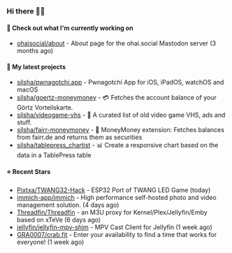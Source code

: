 ### Hi there 🦊👋

#### 👷 Check out what I'm currently working on

- [ohaisocial/about](https://github.com/ohaisocial/about) - About page for the ohai.social Mastodon server (3 months ago)

#### 🌱 My latest projects

- [silsha/pwnagotchi.app](https://github.com/silsha/pwnagotchi.app) - Pwnagotchi App for iOS, iPadOS, watchOS and macOS
- [silsha/goertz-moneymoney](https://github.com/silsha/goertz-moneymoney) - 💳 Fetches the account balance of your Görtz Vorteilskarte.
- [silsha/videogame-vhs](https://github.com/silsha/videogame-vhs) - 👾 A curated list of old video game VHS, ads and stuff.
- [silsha/fairr-moneymoney](https://github.com/silsha/fairr-moneymoney) - 💸 MoneyMoney extension: Fetches balances from fairr.de and returns them as securities
- [silsha/tablepress_chartist](https://github.com/silsha/tablepress_chartist) - 📊 Create a responsive chart based on the data in a TablePress table

#### ⭐ Recent Stars

- [Pixtxa/TWANG32-Hack](https://github.com/Pixtxa/TWANG32-Hack) - ESP32 Port of TWANG LED Game (today)
- [immich-app/immich](https://github.com/immich-app/immich) - High performance self-hosted photo and video management solution. (4 days ago)
- [Threadfin/Threadfin](https://github.com/Threadfin/Threadfin) - an M3U proxy for Kernel/Plex/Jellyfin/Emby based on xTeVe (6 days ago)
- [jellyfin/jellyfin-mpv-shim](https://github.com/jellyfin/jellyfin-mpv-shim) - MPV Cast Client for Jellyfin (1 week ago)
- [GRA0007/crab.fit](https://github.com/GRA0007/crab.fit) - Enter your availability to find a time that works for everyone! (1 week ago)
